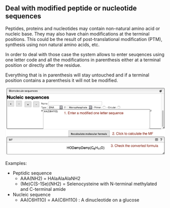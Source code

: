## Deal with modified peptide or nucleotide sequences

Peptides, proteins and nucleotides may contain non-natural amino acid or nucleic base. They may also have chain modifications at the terminal positions. This could be the result of post-translational modification (PTM), synthesis using non natural amino acids, etc.

In order to deal with those case the system allows to enter seuqences using one letter code and all the modifications in parenthesis either at a terminal position or directly after the residue.

Everything that is in parenthesis will stay untouched and if a terminal position contains a parenthesis it will not be modified.

<img src="sequence.png" />

Examples:
* Peptidic sequence
  * AAA(NH2) = HAlaAlaAlaNH2
  * (Me)C(S-1Se)(NH2) = Selenocysteine with N-terminal methylated and C-terminal amide
* Nucleic sequence
  * AA(C6H11O) = AA(C6H11O) : A dinucleotide on a glucose


